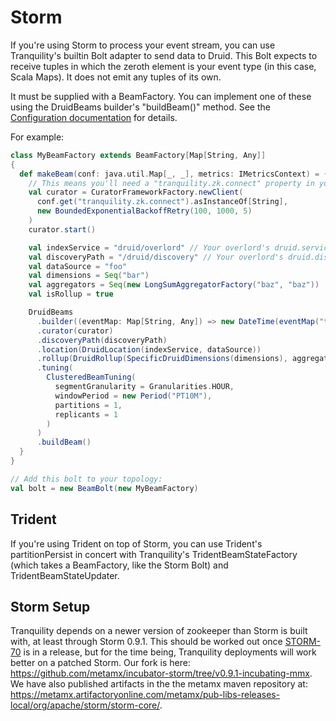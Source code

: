 # Storm

If you're using Storm to process your event stream, you can use Tranquility's builtin Bolt adapter to send data to
Druid. This Bolt expects to receive tuples in which the zeroth element is your event type (in this case, Scala Maps).
It does not emit any tuples of its own.

It must be supplied with a BeamFactory. You can implement one of these using the DruidBeams builder's "buildBeam()"
method. See the [Configuration documentation](configuration.md) for details.

For example:

```scala
class MyBeamFactory extends BeamFactory[Map[String, Any]]
{
  def makeBeam(conf: java.util.Map[_, _], metrics: IMetricsContext) = {
    // This means you'll need a "tranquility.zk.connect" property in your Storm topology.
    val curator = CuratorFrameworkFactory.newClient(
      conf.get("tranquility.zk.connect").asInstanceOf[String],
      new BoundedExponentialBackoffRetry(100, 1000, 5)
    )
    curator.start()

    val indexService = "druid/overlord" // Your overlord's druid.service, with slashes replaced by colons.
    val discoveryPath = "/druid/discovery" // Your overlord's druid.discovery.curator.path.
    val dataSource = "foo"
    val dimensions = Seq("bar")
    val aggregators = Seq(new LongSumAggregatorFactory("baz", "baz"))
    val isRollup = true

    DruidBeams
      .builder((eventMap: Map[String, Any]) => new DateTime(eventMap("timestamp")))
      .curator(curator)
      .discoveryPath(discoveryPath)
      .location(DruidLocation(indexService, dataSource))
      .rollup(DruidRollup(SpecificDruidDimensions(dimensions), aggregators, Granularities.MINUTE, isRollup))
      .tuning(
        ClusteredBeamTuning(
          segmentGranularity = Granularities.HOUR,
          windowPeriod = new Period("PT10M"),
          partitions = 1,
          replicants = 1
        )
      )
      .buildBeam()
  }
}

// Add this bolt to your topology:
val bolt = new BeamBolt(new MyBeamFactory)
```

## Trident

If you're using Trident on top of Storm, you can use Trident's partitionPersist in concert with Tranquility's
TridentBeamStateFactory (which takes a BeamFactory, like the Storm Bolt) and TridentBeamStateUpdater.

## Storm Setup

Tranquility depends on a newer version of zookeeper than Storm is built with, at least through Storm 0.9.1. This should
be worked out once [STORM-70](https://issues.apache.org/jira/browse/STORM-70) is in a release, but for the time being,
Tranquility deployments will work better on a patched Storm. Our fork is here: https://github.com/metamx/incubator-storm/tree/v0.9.1-incubating-mmx.
We have also published artifacts in the the metamx maven repository at: https://metamx.artifactoryonline.com/metamx/pub-libs-releases-local/org/apache/storm/storm-core/.
